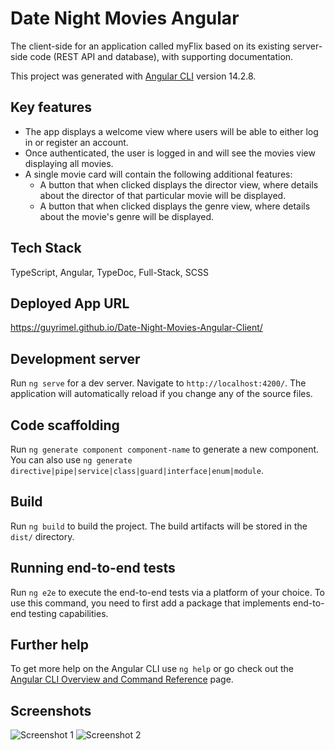 # Date Night Movies Angular

The client-side for an application called myFlix based on its existing server-side code (REST API and database), with supporting documentation.

This project was generated with [Angular CLI](https://github.com/angular/angular-cli) version 14.2.8.

## Key features

- The app displays a welcome view where users will be able to either log in or register an account.
- Once authenticated, the user is logged in and will see the movies view displaying all movies.
- A single movie card will contain the following additional features:
  - A button that when clicked displays the director view, where details about the director of that particular movie will be displayed.
  - A button that when clicked displays the genre view, where details about the movie's genre will be displayed.

## Tech Stack

TypeScript, Angular, TypeDoc, Full-Stack, SCSS

## Deployed App URL

https://guyrimel.github.io/Date-Night-Movies-Angular-Client/

## Development server

Run `ng serve` for a dev server. Navigate to `http://localhost:4200/`. The application will automatically reload if you change any of the source files.

## Code scaffolding

Run `ng generate component component-name` to generate a new component. You can also use `ng generate directive|pipe|service|class|guard|interface|enum|module`.

## Build

Run `ng build` to build the project. The build artifacts will be stored in the `dist/` directory.

## Running end-to-end tests

Run `ng e2e` to execute the end-to-end tests via a platform of your choice. To use this command, you need to first add a package that implements end-to-end testing capabilities.

## Further help

To get more help on the Angular CLI use `ng help` or go check out the [Angular CLI Overview and Command Reference](https://angular.io/cli) page.

## Screenshots

![Screenshot 1](docs/screenshot00.png?raw=true)
![Screenshot 2](docs/screenshot01.png?raw=true)